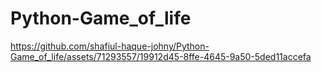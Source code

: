 # Python-Game_of_life




https://github.com/shafiul-haque-johny/Python-Game_of_life/assets/71293557/19912d45-8ffe-4645-9a50-5ded11accefa

